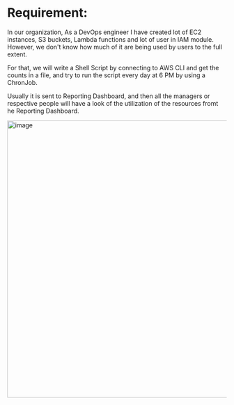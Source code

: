 
# Requirement:  
In our organization, As a DevOps engineer I have created lot of EC2 instances, S3 buckets, Lambda functions and lot of user in IAM module.  However, we don't know how much of it are being used by users to the full extent.

For that, we will write a Shell Script by connecting to AWS CLI and get the counts in a file, and try to run the script every day at 6 PM by using a ChronJob.

Usually it is sent to Reporting Dashboard, and then all the managers or respective people will have a look of the utilization of the resources fromt he Reporting Dashboard.

<img width="846" height="637" alt="image" src="https://github.com/user-attachments/assets/228015c4-8af5-4df5-bc36-59646fb770cc" />







